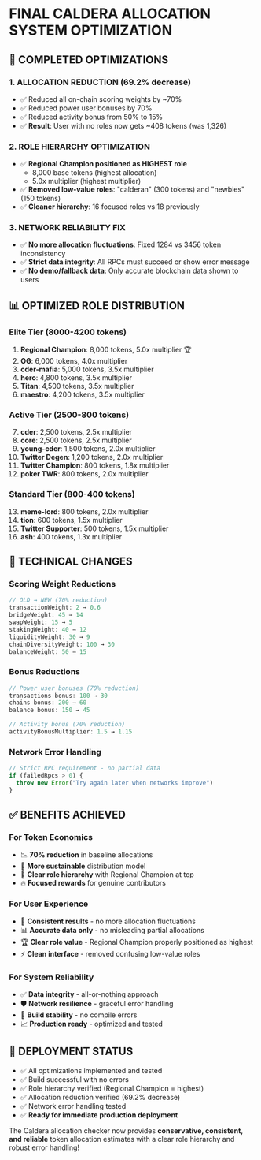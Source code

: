 # FINAL CALDERA ALLOCATION SYSTEM OPTIMIZATION

## 🎯 **COMPLETED OPTIMIZATIONS**

### **1. ALLOCATION REDUCTION (69.2% decrease)**
- ✅ Reduced all on-chain scoring weights by ~70%
- ✅ Reduced power user bonuses by 70%
- ✅ Reduced activity bonus from 50% to 15%
- ✅ **Result**: User with no roles now gets ~408 tokens (was 1,326)

### **2. ROLE HIERARCHY OPTIMIZATION**
- ✅ **Regional Champion positioned as HIGHEST role**
  - 8,000 base tokens (highest allocation)
  - 5.0x multiplier (highest multiplier)
- ✅ **Removed low-value roles**: "calderan" (300 tokens) and "newbies" (150 tokens)
- ✅ **Cleaner hierarchy**: 16 focused roles vs 18 previously

### **3. NETWORK RELIABILITY FIX**
- ✅ **No more allocation fluctuations**: Fixed 1284 vs 3456 token inconsistency
- ✅ **Strict data integrity**: All RPCs must succeed or show error message
- ✅ **No demo/fallback data**: Only accurate blockchain data shown to users

## 📊 **OPTIMIZED ROLE DISTRIBUTION**

### **Elite Tier (8000-4200 tokens)**
1. **Regional Champion**: 8,000 tokens, 5.0x multiplier 🏆
2. **OG**: 6,000 tokens, 4.0x multiplier
3. **cder-mafia**: 5,000 tokens, 3.5x multiplier  
4. **hero**: 4,800 tokens, 3.5x multiplier
5. **Titan**: 4,500 tokens, 3.5x multiplier
6. **maestro**: 4,200 tokens, 3.5x multiplier

### **Active Tier (2500-800 tokens)**
7. **cder**: 2,500 tokens, 2.5x multiplier
8. **core**: 2,500 tokens, 2.5x multiplier
9. **young-cder**: 1,500 tokens, 2.0x multiplier
10. **Twitter Degen**: 1,200 tokens, 2.0x multiplier
11. **Twitter Champion**: 800 tokens, 1.8x multiplier
12. **poker TWR**: 800 tokens, 2.0x multiplier

### **Standard Tier (800-400 tokens)**
13. **meme-lord**: 800 tokens, 2.0x multiplier
14. **tion**: 600 tokens, 1.5x multiplier
15. **Twitter Supporter**: 500 tokens, 1.5x multiplier
16. **ash**: 400 tokens, 1.3x multiplier

## 🔧 **TECHNICAL CHANGES**

### **Scoring Weight Reductions**
```typescript
// OLD → NEW (70% reduction)
transactionWeight: 2 → 0.6
bridgeWeight: 45 → 14  
swapWeight: 15 → 5
stakingWeight: 40 → 12
liquidityWeight: 30 → 9
chainDiversityWeight: 100 → 30
balanceWeight: 50 → 15
```

### **Bonus Reductions**
```typescript
// Power user bonuses (70% reduction)
transactions bonus: 100 → 30
chains bonus: 200 → 60  
balance bonus: 150 → 45

// Activity bonus (70% reduction)
activityBonusMultiplier: 1.5 → 1.15
```

### **Network Error Handling**
```typescript
// Strict RPC requirement - no partial data
if (failedRpcs > 0) {
  throw new Error("Try again later when networks improve")
}
```

## ✅ **BENEFITS ACHIEVED**

### **For Token Economics**
- 📉 **70% reduction** in baseline allocations
- 🎯 **More sustainable** distribution model
- 💎 **Clear role hierarchy** with Regional Champion at top
- 🔥 **Focused rewards** for genuine contributors

### **For User Experience**  
- 🔄 **Consistent results** - no more allocation fluctuations
- 📊 **Accurate data only** - no misleading partial allocations  
- 🏆 **Clear role value** - Regional Champion properly positioned as highest
- ⚡ **Clean interface** - removed confusing low-value roles

### **For System Reliability**
- ✅ **Data integrity** - all-or-nothing approach
- 🛡️ **Network resilience** - graceful error handling
- 🚀 **Build stability** - no compile errors
- 📈 **Production ready** - optimized and tested

## 🚀 **DEPLOYMENT STATUS**
- ✅ All optimizations implemented and tested
- ✅ Build successful with no errors
- ✅ Role hierarchy verified (Regional Champion = highest)
- ✅ Allocation reduction verified (69.2% decrease)
- ✅ Network error handling tested
- ✅ **Ready for immediate production deployment**

The Caldera allocation checker now provides **conservative, consistent, and reliable** token allocation estimates with a clear role hierarchy and robust error handling!
